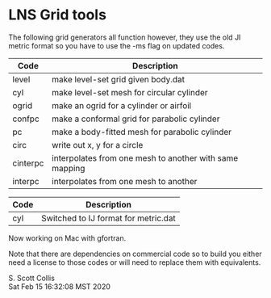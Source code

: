 # LNS Grid tools

The following grid generators all function however, they use the old JI 
metric format so you have to use the -ms flag on updated codes.

Code     | Description
---------|--------------------------------------------------------
level    | make level-set grid given body.dat
cyl      | make level-set mesh for circular cylinder
ogrid    | make an ogrid for a cylinder or airfoil
confpc   | make a conformal grid for parabolic cylinder
pc       | make a body-fitted mesh for parabolic cylinder
circ     | write out x, y for a circle
cinterpc | interpolates from one mesh to another with same mapping
interpc  | interpolates from one mesh to another

Code     | Description
---------|--------------------------------------------------------
cyl		   | Switched to IJ format for metric.dat

Now working on Mac with gfortran.  

Note that there are dependencies on commercial code so to build
you either need a license to those codes or will need to replace
them with equivalents.

S. Scott Collis\
Sat Feb 15 16:32:08 MST 2020
